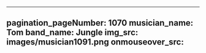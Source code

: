 ------
pagination_pageNumber: 1070
musician_name: Tom
band_name: Jungle
img_src: images/musician1091.png
onmouseover_src: 
------